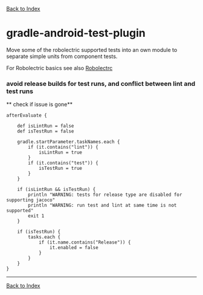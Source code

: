 [Back to Index](../index.md)

# gradle-android-test-plugin

Move some of the robolectric supported tests into an own module to separate simple units from component tests.

For Robolectric basics see also [Robolectrc](robolectric.md)

### avoid release builds for test runs, and conflict between lint and test runs

** check if issue is gone**

    afterEvaluate {

        def isLintRun = false
        def isTestRun = false

        gradle.startParameter.taskNames.each {
            if (it.contains("lint")) {
                isLintRun = true
            }
            if (it.contains("test")) {
                isTestRun = true
            }
        }

        if (isLintRun && isTestRun) {
            println "WARNING: tests for release type are disabled for supporting jacoco"
            println "WARNING: run test and lint at same time is not supported"
            exit 1
        }

        if (isTestRun) {
            tasks.each {
                if (it.name.contains("Release")) {
                    it.enabled = false
                }
            }
        }
    }

---

[Back to Index](../index.md)
